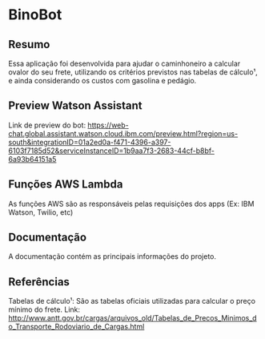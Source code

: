 # BinoBot
## Resumo
Essa aplicação foi desenvolvida para ajudar o caminhoneiro a calcular ovalor do seu frete, utilizando os critérios previstos nas tabelas de cálculo¹, e ainda considerando os custos com gasolina e pedágio.
 
## Preview Watson Assistant
Link de preview do bot:
https://web-chat.global.assistant.watson.cloud.ibm.com/preview.html?region=us-south&integrationID=01a2ed0a-f471-4396-a397-6103f7185d52&serviceInstanceID=1b9aa7f3-2683-44cf-b8bf-6a93b64151a5

## Funções AWS Lambda
As funções AWS são as responsáveis pelas requisições dos apps (Ex: IBM Watson, Twilio, etc)

## Documentação
A documentação contém as principais informações do projeto. 

## Referências
Tabelas de cálculo¹: São as tabelas oficiais utilizadas para calcular o preço mínimo do frete.
Link: http://www.antt.gov.br/cargas/arquivos_old/Tabelas_de_Precos_Minimos_do_Transporte_Rodoviario_de_Cargas.html